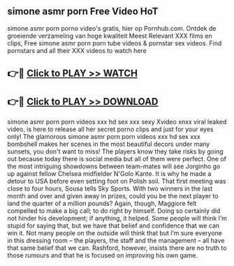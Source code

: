 ## simone asmr porn Free Video HoT 

simone asmr porn porno video's gratis, hier op Pornhub.com. Ontdek de groeiende verzameling van hoge kwaliteit Meest Relevant XXX films en clips,
Free simone asmr porn porn tube videos & pornstar sex videos. Find pornstars and all their XXX videos to watch here


## 👉🔴 [Click to PLAY >> WATCH](http://us.freeplayer.one?title=simone_asmr_porn&ref=16D)

## 👉🔴 [Click to PLAY >> DOWNLOAD](http://us.freeplayer.one?title=simone_asmr_porn&ref=16D)


simone asmr porn porn videos xxx hd sex xxx sexy Xvideo xnxx viral leaked video, is here to release all her secret porno clips and just for your eyes only! The glamorous simone asmr porn porn videos xxx hd sex xxx bombshell makes her scenes in the most beautiful decors under many sunsets, you don't want to miss! The players know they take risks by going out because today there is social media but all of them were perfect. One of the most intriguing showdowns between team-mates will see Jorginho go up against fellow Chelsea midfielder N'Golo Kante. It is why he made a detour to USA before even setting foot on Polish soil. That first meeting was close to four hours, Sousa tells Sky Sports. With two winners in the last month and over and given away in prizes, could you be the next player to land the quarter of a million pounds? Again, though, Maggiore felt compelled to make a big call; to do right by himself. Doing so certainly did not hinder his development; if anything, it helped. Some people will think I’m stupid for saying that, but we have that belief and confidence that we can win it. Not many people on the outside will think that but I’m sure everyone in this dressing room – the players, the staff and the management – all have that same belief that we can. Rashford, however, insists there are no truth to those rumours and that he is focused on improving his own game.
